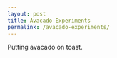 ```yaml
---
layout: post
title: Avacado Experiments
permalink: /avacado-experiments/
---
```


Putting avacado on toast.
